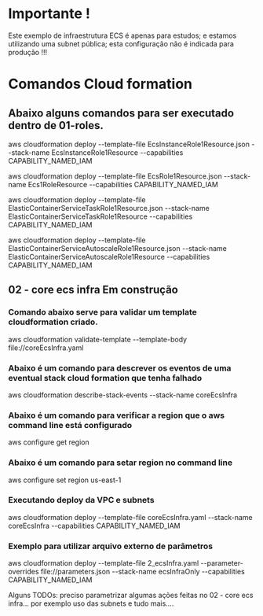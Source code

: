 # Importante !

Este exemplo de infraestrutura ECS é apenas para estudos; e estamos utilizando uma subnet pública; esta configuração não é indicada para produção !!!


# Comandos Cloud formation

## Abaixo alguns comandos para ser executado dentro de 01-roles.

aws cloudformation deploy --template-file EcsInstanceRole1Resource.json --stack-name EcsInstanceRole1Resource --capabilities CAPABILITY_NAMED_IAM

aws cloudformation deploy --template-file EcsRole1Resource.json --stack-name Ecs1RoleResource --capabilities CAPABILITY_NAMED_IAM

aws cloudformation deploy --template-file ElasticContainerServiceTaskRole1Resource.json --stack-name ElasticContainerServiceTaskRole1Resource --capabilities CAPABILITY_NAMED_IAM

aws cloudformation deploy --template-file ElasticContainerServiceAutoscaleRole1Resource.json --stack-name ElasticContainerServiceAutoscaleRole1Resource --capabilities CAPABILITY_NAMED_IAM

## 02 - core ecs infra Em construção

### Comando abaixo serve para validar um template cloudformation criado.
aws cloudformation validate-template --template-body file://coreEcsInfra.yaml


### Abaixo é um comando para descrever os eventos de uma eventual stack cloud formation que tenha falhado
aws cloudformation describe-stack-events --stack-name coreEcsInfra


### Abaixo é um comando para verificar a region que o aws command line está configurado
aws configure get region

### Abaixo é um comando para setar region no command line
aws configure set region us-east-1

### Executando deploy da VPC e subnets 
aws cloudformation deploy --template-file coreEcsInfra.yaml --stack-name coreEcsInfra --capabilities CAPABILITY_NAMED_IAM


### Exemplo para utilizar arquivo externo de parâmetros
aws cloudformation deploy --template-file 2_ecsInfra.yaml --parameter-overrides file://parameters.json --stack-name ecsInfraOnly --capabilities CAPABILITY_NAMED_IAM


Alguns TODOs: preciso parametrizar algumas ações feitas no 02 - core ecs infra... por exemplo uso das subnets e tudo mais....
